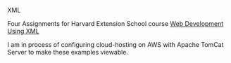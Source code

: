 XML

Four Assignments for Harvard Extension School course <a href="http://dev.extension.harvard.edu/academics/courses/web-development-using-xml/14297">Web Development Using XML</a> 

I am in process of configuring cloud-hosting on AWS with Apache TomCat Server to make these examples viewable. 